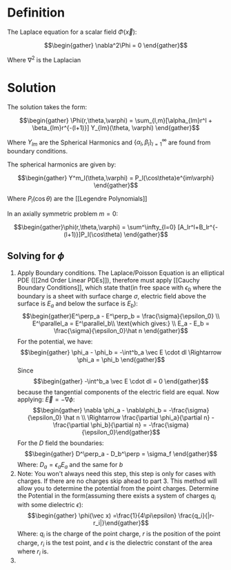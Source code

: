 # Definition
The Laplace equation for a scalar field $\Phi(\vec x)$: 

$$\begin{gather} \nabla^2\Phi = 0 \end{gather}$$

Where $\nabla^2$ is the Laplacian

# Solution
The solution takes the form: 

$$\begin{gather} \Phi(r,\theta,\varphi) = \sum_{l,m}[\alpha_{lm}r^l + \beta_{lm}r^{-(l+1)}] Y_{lm}(\theta, \varphi) \end{gather}$$

Where $Y_{lm}$ are the Spherical Harmonics and $\{\alpha_l, \beta_l\}^\infty_{l=1}$ are found from boundary conditions.

The spherical harmonics are given by:

$$\begin{gather} Y^m_l(\theta,\varphi) = P_l(\cos\theta)e^{im\varphi} \end{gather}$$ 

Where $P_l(\cos\theta)$ are the [[Legendre Polynomials]]

In an axially symmetric problem $m=0$: 

$$\begin{gather}\phi(r,\theta,\varphi) = \sum^\infty_{l=0} [A_lr^l+B_lr^{-(l+1)}]P_l(\cos\theta) \end{gather}$$

## Solving for $\phi$
1) Apply Boundary conditions. The Laplace/Poisson Equation is an elliptical PDE ([[2nd Order Linear PDEs]]), therefore must apply [[Cauchy Boundary Conditions]], which state that(in free space with $\epsilon_0$ where the boundary is a sheet with surface charge $\sigma$, electric field above the surface is $E_a$ and below the surface is $E_b$): $$\begin{gather}E^\perp_a - E^\perp_b = \frac{\sigma}{\epsilon_0} \\ E^\parallel_a = E^\parallel_b\\ \text{which gives:} \\ E_a - E_b = \frac{\sigma}{\epsilon_0}\hat n  \end{gather}$$ For the potential, we have: $$\begin{gather} \phi_a - \phi_b = -\int^b_a \vec E \cdot dl \Rightarrow \phi_a = \phi_b \end{gather}$$ Since $$\begin{gather} -\int^b_a \vec E \cdot dl = 0 \end{gather}$$ because the tangential components of the electric field are equal. Now applying: $\vec E = -\nabla \phi$: $$\begin{gather} \nabla \phi_a - \nabla\phi_b = -\frac{\sigma}{\epsilon_0} \hat n \\ \Rightarrow \frac{\partial \phi_a}{\partial n} - \frac{\partial \phi_b}{\partial n} = -\frac{\sigma}{\epsilon_0}\end{gather}$$ For the $D$ field the boundaries: $$\begin{gather} D^\perp_a - D_b^\perp = \sigma_f \end{gather}$$ Where: $D_a = \epsilon_aE_a$ and the same for $b$
2) Note: You won't always need this step, this step is only for cases with charges. If there are no charges skip ahead to part 3. This method will allow you to determine the potential from the point charges. Determine the Potential in the form(assuming there exists a system of  charges $q_i$ with some dielectric $\epsilon$): $$\begin{gather} \phi(\vec x) =\frac{1}{4\pi\epsilon} \frac{q_i}{|r-r_i|}\end{gather}$$ Where: $q_i$ is the charge of the point charge, $r$ is the position of the point charge, $r_i$ is the test point, and $\epsilon$ is the dielectric constant of the area where $r_i$ is. 
3) 